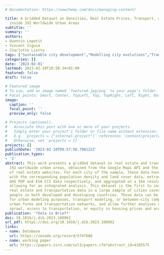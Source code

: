 ```yaml
---
# Documentation: https://wowchemy.com/docs/managing-content/

title: A Gridded Dataset on Densities, Real Estate Prices, Transport, and Land Use
  inside 192 Worldwide Urban Areas
subtitle: ''
summary: ''
authors:
- Quentin Lepetit
- Vincent Viguié
- Charlotte Liotta
tags: ["Sustainable city development","Modelling city evolutions","Transport emissions"]
categories: []
date: '2023-02-01'
lastmod: 2023-02-10T10:58:34+01:00
featured: false
draft: false

# Featured image
# To use, add an image named `featured.jpg/png` to your page's folder.
# Focal points: Smart, Center, TopLeft, Top, TopRight, Left, Right, BottomLeft, Bottom, BottomRight.
image:
  caption: ''
  focal_point: ''
  preview_only: false

# Projects (optional).
#   Associate this post with one or more of your projects.
#   Simply enter your project's folder or file name without extension.
#   E.g. `projects = ["internal-project"]` references `content/project/deep-learning/index.md`.
#   Otherwise, set `projects = []`.
projects: []
publishDate: '2023-02-10T09:57:58.798122Z'
publication_types:
- '2'
abstract: This work presents a gridded dataset on real estate and transportation in
  192 worldwide urban areas, obtained from the Google Maps API and the web scraping
  of real estate websites. For each city of the sample, these data have been associated
  with the corresponding population density and land cover data, extracted from the
  GHS POP and ESA CCI data respectively, and aggregated on a 1km resolution grid,
  allowing for an integrated analysis. This dataset is the first to include spatialized
  real estate and transportation data in a large sample of cities covering 800 million
  people in both developed and developing countries. These data can be used as inputs
  for urban modeling purposes, transport modeling, or between-city comparisons in
  urban forms and transportation networks, and allow further analyses on e.g. urban
  sprawl, access to transportation, or equity in housing prices and access to transportation.
publication: '*Data in Brief*'
doi: 10.1016/j.dib.2023.108962
url_pdf: https://doi.org/10.1016/j.dib.2023.108962
links:
- name: Database
  url: https://zenodo.org/record/5747686
- name: working paper
  url: https://papers.ssrn.com/sol3/papers.cfm?abstract_id=4105575
---
```

